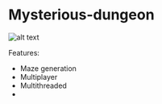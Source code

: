 # Mysterious-dungeon
![alt text](https://github.com/djeada/Mysterious-dungeon/blob/master/resources/new_screenshot.png)

Features:

* Maze generation
* Multiplayer
* Multithreaded 
* 
